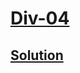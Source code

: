 # [Div-04](https://codeforces.com/contest/2148)

## [Solution](https://www.youtube.com/live/SfNiO9OFpmc?si=pC9SgYr530waJO5s)
